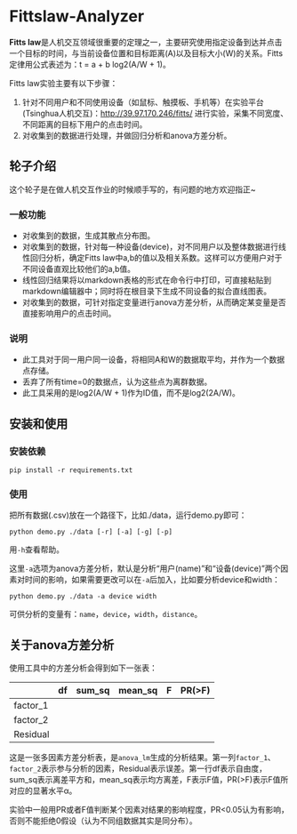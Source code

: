 # Fittslaw-Analyzer
**Fitts law**是人机交互领域很重要的定理之一，主要研究使用指定设备到达并点击一个目标的时间，与当前设备位置和目标距离(A)以及目标大小(W)的关系。Fitts定律用公式表述为：t = a + b log2(A/W + 1)。

Fitts law实验主要有以下步骤：

1. 针对不同用户和不同使用设备（如鼠标、触摸板、手机等）在实验平台(Tsinghua人机交互)：http://39.97.170.246/fitts/ 进行实验，采集不同宽度、不同距离的目标下用户的点击时间。
2. 对收集到的数据进行处理，并做回归分析和anova方差分析。

## 轮子介绍

这个轮子是在做人机交互作业的时候顺手写的，有问题的地方欢迎指正~

### 一般功能

- 对收集到的数据，生成其散点分布图。
- 对收集到的数据，针对每一种设备(device)，对不同用户以及整体数据进行线性回归分析，确定Fitts law中a,b的值以及相关系数。这样可以方便用户对于不同设备直观比较他们的a,b值。
- 线性回归结果将以markdown表格的形式在命令行中打印，可直接粘贴到markdown编辑器中；同时将在根目录下生成不同设备的拟合直线图表。
- 对收集到的数据，可针对指定变量进行anova方差分析，从而确定某变量是否直接影响用户的点击时间。

### 说明

- 此工具对于同一用户同一设备，将相同A和W的数据取平均，并作为一个数据点存储。
- 丢弃了所有time=0的数据点，认为这些点为离群数据。
- 此工具采用的是log2(A/W + 1)作为ID值，而不是log2(2A/W)。

## 安装和使用

### 安装依赖

```shell
pip install -r requirements.txt
```

### 使用

把所有数据(.csv)放在一个路径下，比如./data，运行demo.py即可：

```shell
python demo.py ./data [-r] [-a] [-g] [-p]
```

用`-h`查看帮助。

这里`-a`选项为anova方差分析，默认是分析“用户(name)”和“设备(device)”两个因素对时间的影响，如果需要更改可以在`-a`后加入，比如要分析device和width：

```shell
python demo.py ./data -a device width
```

可供分析的变量有：`name`，`device`，`width`，`distance`。

## 关于anova方差分析

使用工具中的方差分析会得到如下一张表：

|          | df   | sum_sq | mean_sq | F    | PR(>F) |
| -------- | ---- | ------ | ------- | ---- | ------ |
| factor_1 |      |        |         |      |        |
| factor_2 |      |        |         |      |        |
| Residual |      |        |         |      |        |

这是一张多因素方差分析表，是`anova_lm`生成的分析结果。第一列`factor_1`、`factor_2`表示参与分析的因素，Residual表示误差。第一行df表示自由度，sum_sq表示离差平方和，mean_sq表示均方离差，F表示F值，PR(>F)表示F值所对应的显著水平α。

实验中一般用PR或者F值判断某个因素对结果的影响程度，PR<0.05认为有影响，否则不能拒绝0假设（认为不同组数据其实是同分布）。

